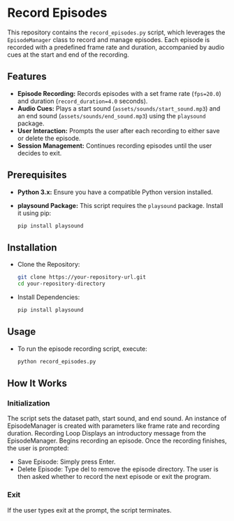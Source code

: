 # Record Episodes

This repository contains the `record_episodes.py` script, which leverages the `EpisodeManager` class to record and manage episodes. Each episode is recorded with a predefined frame rate and duration, accompanied by audio cues at the start and end of the recording.

## Features

- **Episode Recording:** Records episodes with a set frame rate (`fps=20.0`) and duration (`record_duration=4.0` seconds).
- **Audio Cues:** Plays a start sound (`assets/sounds/start_sound.mp3`) and an end sound (`assets/sounds/end_sound.mp3`) using the `playsound` package.
- **User Interaction:** Prompts the user after each recording to either save or delete the episode.
- **Session Management:** Continues recording episodes until the user decides to exit.

## Prerequisites

- **Python 3.x:** Ensure you have a compatible Python version installed.
- **playsound Package:** This script requires the `playsound` package. Install it using pip:

  ```bash
  pip install playsound

## Installation

- Clone the Repository:

  ```bash
  git clone https://your-repository-url.git
  cd your-repository-directory

- Install Dependencies:
  ```bash
  pip install playsound
  
## Usage
- To run the episode recording script, execute:

  ```bash
  python record_episodes.py

## How It Works
### Initialization
  The script sets the dataset path, start sound, and end sound.
  An instance of EpisodeManager is created with parameters like frame rate and recording duration.
  Recording Loop
  Displays an introductory message from the EpisodeManager.
  Begins recording an episode.
  Once the recording finishes, the user is prompted:
  - Save Episode: Simply press Enter.
  - Delete Episode: Type del to remove the episode directory.
  The user is then asked whether to record the next episode or exit the program.
### Exit
  If the user types exit at the prompt, the script terminates.
